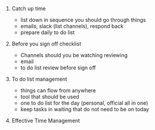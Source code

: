 1. Catch up time 
   - list down in sequence you should go through things 
   - emails, slack (list channels), respond back
   - prepare daily to do list  
   
   
2. Before you sign off checklist 
   - Channels should you be watching reviewing
   - email 
   - to do list review before sign off  
   
3. To do list management
   - things can flow from anywhere 
   - tool that should be used 
   - one to do list for the day (personal, official all in one)
   - keep tasks in waiting that do not need to be on today 
   
4. Effective Time Management  
